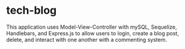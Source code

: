 # tech-blog
This application uses Model-View-Controller with mySQL, Sequelize, Handlebars, and Express.js to allow users to login, create a blog post, delete, and interact with one another with a commenting system.
